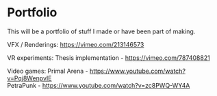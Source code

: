 # Portfolio
This will be a portfolio of stuff I made or have been part of making.


VFX / Renderings:
https://vimeo.com/213146573

VR experiments:
Thesis implementation - https://vimeo.com/787408821

Video games:
Primal Arena - https://www.youtube.com/watch?v=Pqj8WenpvIE <br>
PetraPunk - https://www.youtube.com/watch?v=zc8PWQ-WY4A
